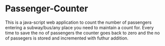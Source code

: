 # Passenger-Counter
This is a java-script web application to count the number of passengers entering a subway/bus/any place you need to maintain a count for.
Every time to save the no of passengers the counter goes back to zero and the no of passegers is stored and incremented with futhur addition.
